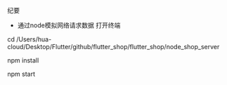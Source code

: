 纪要
- 通过node模拟网络请求数据
打开终端

<!-- 切换到指定目录 -->
 cd /Users/hua-cloud/Desktop/Flutter/github/flutter_shop/flutter_shop/node_shop_server
 <!--添加依赖库 -->
npm install
<!-- 启动服务 -->
npm start